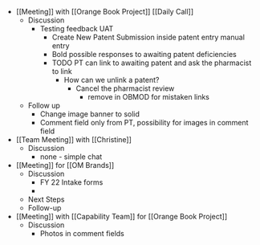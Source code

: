 - [[Meeting]] with [[Orange Book Project]] [[Daily Call]]
	- Discussion
		- Testing feedback UAT
			- Create New Patent Submission inside  patent entry manual entry
			- Bold possible responses to awaiting patent deficiencies
			- TODO PT can link to awaiting patent and ask the pharmacist to link
				- How can we unlink a patent?
					- Cancel the pharmacist review
						- remove in OBMOD for mistaken links
	- Follow up
		- Change image banner to solid
		- Comment field only from PT, possibility for images in comment field
- [[Team Meeting]] with [[Christine]]
	- Discussion
		- none - simple chat
- [[Meeting]] for [[OM Brands]]
	- Discussion
		- FY 22 Intake forms
		-
	- Next Steps
	- Follow-up
- [[Meeting]] with [[Capability Team]] for [[Orange Book Project]]
	- Discussion
		- Photos in comment fields